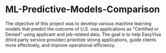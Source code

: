 # ML-Predictive-Models-Comparison
The objective of this project was to develop various machine learning models that predict the outcome of U.S. visa applications as "Certified or Denied" using applicant and job-related data. The goal is to help EasyVisa (third party service provider) prioritize strong applications, guide clients more effectively, and improve operational efficiency.

